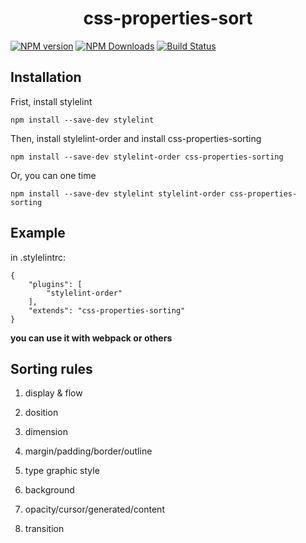 # <center>css-properties-sort</center>

[![NPM version](https://img.shields.io/npm/v/css-properties-sorting.svg)](https://www.npmjs.org/package/css-properties-sorting)
[![NPM Downloads](https://img.shields.io/npm/dm/css-properties-sorting.svg)](https://www.npmjs.org/package/css-properties-sorting)
[![Build Status](https://travis-ci.org/cahamilton/css-properties-sorting.svg?branch=master)](https://travis-ci.org/cahamilton/css-properties-sorting)

## Installation

Frist, install stylelint

```text
npm install --save-dev stylelint
```

Then, install stylelint-order and install css-properties-sorting

```text
npm install --save-dev stylelint-order css-properties-sorting
```

Or, you can one time

```text
npm install --save-dev stylelint stylelint-order css-properties-sorting
```

## Example

in .stylelintrc:

```text
{
	"plugins": [
		"stylelint-order"
	],
	"extends": "css-properties-sorting"
}
```

**you can use it with webpack or others** 

## Sorting rules

1. display & flow

2. dosition

3. dimension

4. margin/padding/border/outline

5. type graphic style

6. background

7. opacity/cursor/generated/content

8. transition
